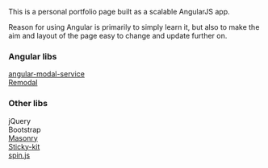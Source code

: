 This is a personal portfolio page built as a scalable AngularJS app.

Reason for using Angular is primarily to simply learn it, but also to make the aim and layout of the page easy to change and update further on.

### Angular libs
[angular-modal-service](https://github.com/dwmkerr/angular-modal-service)   
[Remodal](https://github.com/VodkaBears/Remodal)   

### Other libs
jQuery  
Bootstrap  
[Masonry](http://masonry.desandro.com/)  
[Sticky-kit](http://leafo.net/sticky-kit/)  
[spin.js](http://fgnass.github.io/spin.js/)  
